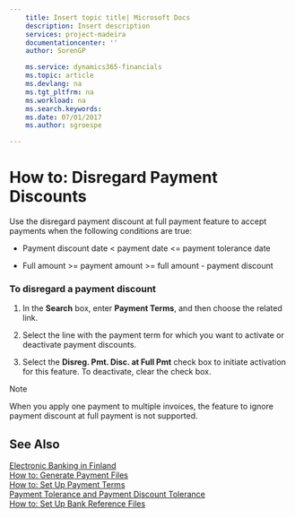 ```yaml
---
    title: Insert topic title| Microsoft Docs
    description: Insert description
    services: project-madeira
    documentationcenter: ''
    author: SorenGP

    ms.service: dynamics365-financials
    ms.topic: article
    ms.devlang: na
    ms.tgt_pltfrm: na
    ms.workload: na
    ms.search.keywords:
    ms.date: 07/01/2017
    ms.author: sgroespe

---
```

# How to: Disregard Payment Discounts
Use the disregard payment discount at full payment feature to accept payments when the following conditions are true:  
  
-   Payment discount date \< payment date \<\= payment tolerance date  
  
-   Full amount \>\= payment amount \>\= full amount - payment discount  
  
### To disregard a payment discount  
  
1.  In the **Search** box, enter **Payment Terms**, and then choose the related link.  
  
2.  Select the line with the payment term for which you want to activate or deactivate payment discounts.  
  
3.  Select the **Disreg. Pmt. Disc. at Full Pmt** check box to initiate activation for this feature. To deactivate, clear the check box.  
  
> [!NOTE]  
>  When you apply one payment to multiple invoices, the feature to ignore payment discount at full payment is not supported.  
  
## See Also  
 [Electronic Banking in Finland](electronic-banking-in-finland.md)   
 [How to: Generate Payment Files](how-to-generate-payment-files.md)   
 [How to: Set Up Payment Terms](how-to-set-up-payment-terms.md)   
 [Payment Tolerance and Payment Discount Tolerance](payment-tolerance-and-payment-discount-tolerance.md)   
 [How to: Set Up Bank Reference Files](how-to-set-up-bank-reference-files.md)